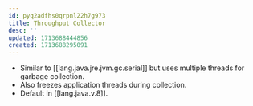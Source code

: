 ```yaml
---
id: pyq2adfhs0qrpnl22h7g973
title: Throughput Collector
desc: ''
updated: 1713688444856
created: 1713688295091
---
```


- Similar to [[lang.java.jre.jvm.gc.serial]] but uses multiple threads for garbage collection.
- Also freezes application threads during collection.
- Default in [[lang.java.v.8]].